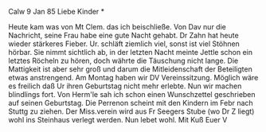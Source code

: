  Calw 9 Jan 85
Liebe Kinder <Marie>*

Heute kam was von Mt Clem. das ich beischließe. Von Dav nur die Nachricht, seine Frau habe eine gute Nacht gehabt. Dr Zahn hat heute wieder stärkeres Fieber. Ur. schläft ziemlich viel, sonst ist viel Stöhnen hörbar. Sie nimmt sichtlich ab, in der letzten Nacht meinte Jettle schon ein letztes Röcheln zu hören, doch währte die Täuschung nicht lange. Die Mattigkeit ist aber sehr groß und darum die Mitleidenschaft der Beteiligten etwas anstrengend. Am Montag haben wir DV Vereinssitzung. Möglich wäre es freilich daß Ur ihren Geburtstag nicht mehr erlebte. Nun wir machen blindlings fort. Von Herm'le sah ich schon einen Wunschzettel geschrieben auf seinen Geburtstag. Die Perrenon scheint mit den Kindern im Febr nach Stuttg zu ziehen. Der Miss.verein wird aus Fr Seegers Stube (wo Dr Z liegt) wohl ins Steinhaus verlegt werden. Nun lebet wohl. Mit Kuß
 Euer V
